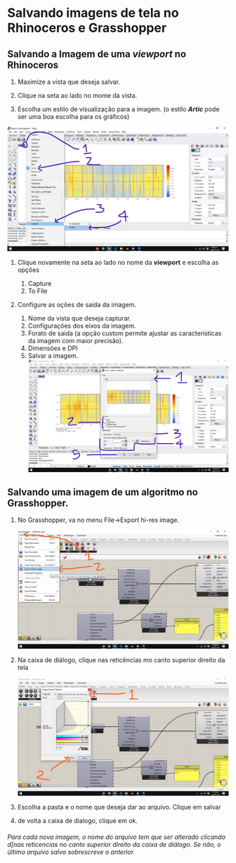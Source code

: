 # Salvando imagens de tela no Rhinoceros e Grasshopper

## Salvando a Imagem de uma *viewport* no Rhinoceros

1. Maximize a vista que deseja salvar.

2. Clique na seta ao lado no mome da vista.

3. Escolha um estilo de visualização para a imagem. (o estilo ***Artic*** pode ser uma boa escolha para os gráficos)

![captura](.\print_01.jpg)

1. Clique novamente na seta ao lado no nome da **viewport** e escolha as opções
   1. Capture
   2. To File

1. Configure as oções de saída da imagem.

    1. Nome da vista que deseja capturar.
    2. Configurações dos eixos da imagem.
    3. Forato de saida (a opção custom permite ajustar as caracteristicas da imagem com maior precisão).
    4. Dimensões e DPI
    5. Salvar a imagem.
![captura](.\print_de_tela.jpg)

## Salvando uma imagem de um algoritmo no Grasshopper.

1. No Grasshopper, va no menu File->Export hi-res image.

    ![export_hi_res](grasshopper_hi_res.jpg)

1. Na caixa de diálogo, clique nas reticências mo canto superior direito da tela

    ![export hi res](.\grasshopper_hi_res_02.jpg)

2. Escolha a pasta e o nome que deseja dar ao arquivo. Clique em salvar

1. de volta a caixa de dialogo, clique em ok.

###### Para cada nova imagem, o nome do arquivo tem que ser alterado clicando d[nas reticencias no canto superior direito da caixa de diálogo. Se não, o último arquivo salvo sobrescreve o anterior.

